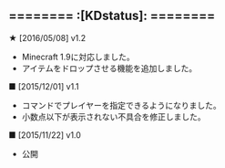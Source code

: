======== :[**KDstatus**]: ========
-----------

**★** [2016/05/08] v1.2
- Minecraft 1.9に対応しました。
- アイテムをドロップさせる機能を追加しました。

**■** [2015/12/01] v1.1
- コマンドでプレイヤーを指定できるようになりました。
- 小数点以下が表示されない不具合を修正しました。

**■** [2015/11/22] v1.0
- 公開